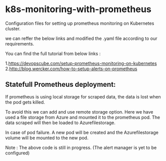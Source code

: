 # k8s-monitoring-with-prometheus

Configuration files for setting up prometheus monitoring on Kubernetes cluster.

we can reffer the below links and modified the .yaml file according to our requirements.

You can find the full tutorial from below links :

1.https://devopscube.com/setup-prometheus-monitoring-on-kubernetes
2.http://blog.wercker.com/how-to-setup-alerts-on-prometheus

Statefull Prometheus deployment:
--------------------------------
If prometheus is using local storage for scraped data, the data is lost when the pod gets killed.

To avoid this we can add and use remote storage option. Here we have used a file storage from Azure
and mounted it to the prometheus pod. The data scraped will then be loaded to Azurefilestorage.

In case of pod failure. A new pod will be created and the Azurefilestorage volume will be mounted to
the new pod.

Note : The above code is still in progress. (The alert manager is yet to be configured)
